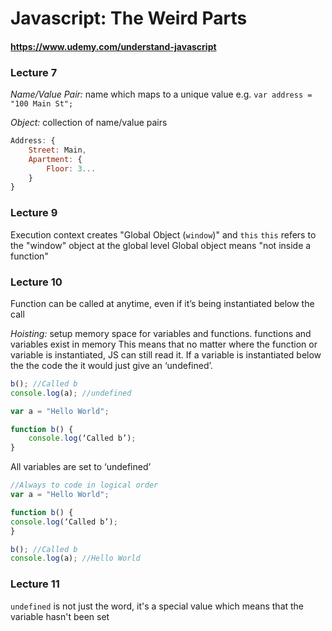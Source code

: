 # Javascript: The Weird Parts #
#### https://www.udemy.com/understand-javascript ####


### Lecture 7 ###
*Name/Value Pair:* name which maps to a unique value
e.g. `var address = "100 Main St";`

*Object:* collection of name/value pairs

```javascript
Address: {
	Street: Main,
	Apartment: {
		Floor: 3...
	}
}
```


### Lecture 9 ###
Execution context creates "Global Object (`window`)" and `this`
`this` refers to the "window" object at the global level
Global object means "not inside a function"


### Lecture 10 ###
Function can be called at anytime, even if it’s being instantiated below the call

*Hoisting:* setup memory space for variables and functions. functions and variables exist in memory
This means that no matter where the function or variable is instantiated, JS can still read it. If a variable is instantiated below the the code the it would just give an ‘undefined’.

```javascript
b(); //Called b
console.log(a); //undefined

var a = "Hello World";

function b() {
	console.log(‘Called b’);
}
```

All variables are set to ‘undefined’

```javascript
//Always to code in logical order
var a = "Hello World";

function b() {
console.log(‘Called b’);
}

b(); //Called b
console.log(a); //Hello World
```


### Lecture 11 ###
`undefined` is not just the word, it's a special value which means that the variable hasn't been set
